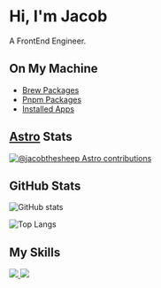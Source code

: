 # Hi, I'm Jacob

A FrontEnd Engineer.

## On My Machine

- [Brew Packages](https://gist.github.com/jacobthesheep/c78ec2de742a2044eb37e196e26d6152)
- [Pnpm Packages](https://gist.github.com/jacobthesheep/6d5a496e5b38373d7c37f5098b78ac0a)
- [Installed Apps](https://gist.github.com/jacobthesheep/57a442c95e868894e657202d2feb2a8f)

## [Astro](https://astro.build/) Stats

[![@jacobthesheep Astro contributions](https://astro.badg.es/v2/contributor/jacobthesheep.svg)](https://astro.badg.es/contributor/jacobthesheep/)

## GitHub Stats

![GitHub stats](https://github-readme-stats.vercel.app/api?username=jacobthesheep&theme=onedark)

![Top Langs](https://github-readme-stats.vercel.app/api/top-langs/?username=jacobthesheep&layout=compact&theme=onedark)

## My Skills

<a href="https://sayhub.me#gh-light-mode-only">
  <img src="https://skillicons.dev/icons?i=html,css,js,ts,rust,c,nodejs,astro,svelte,express,tailwind,git,md,vscode,github,vercel,python&theme=light" />
</a>

<a href="https://sayhub.me#gh-dark-mode-only">
  <img src="https://skillicons.dev/icons?i=html,css,js,ts,rust,c,nodejs,astro,svelte,express,tailwind,git,md,vscode,github,vercel,python&theme=dark" />
</a>
